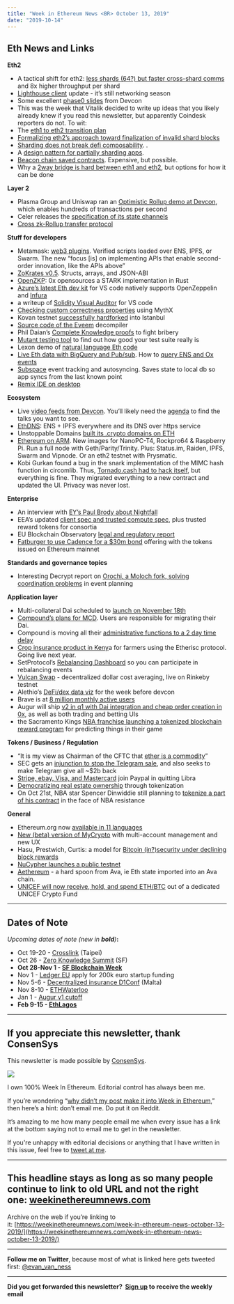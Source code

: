 ```yaml
---
title: "Week in Ethereum News <BR> October 13, 2019"
date: "2019-10-14"
---
```


## **Eth News and Links**

**Eth2**

- A tactical shift for eth2: [less shards (64?) but faster cross-shard comms](https://notes.ethereum.org/@vbuterin/HkiULaluS) and 8x higher throughput per shard
- [Lighthouse client](https://lighthouse.sigmaprime.io/update-16.html) update - it’s still networking season
- Some excellent [phase0 slides](https://docs.google.com/presentation/d/1MZ-E6TVwomt4rqz-P2Bd_X3DFUW9fWDQkxUP_QJhkyw/edit?pli=1#slide=id.g621e2d5823_0_205) from Devcon
- This was the week that Vitalik decided to write up ideas that you likely already knew if you read this newsletter, but apparently Coindesk reporters do not. To wit:
- The [eth1 to eth2 transition plan](https://ethresear.ch/t/the-eth1-eth2-transition/6265)
- [Formalizing eth2’s approach toward finalization of invalid shard blocks](https://ethresear.ch/t/formalizing-and-improving-eth2s-approach-toward-finalization-of-invalid-shard-blocks/6263)
- [Sharding does not break defi composability](https://ethresear.ch/t/cross-shard-defi-composability/6268). .
- A [design pattern for partially sharding apps](https://ethresear.ch/t/partially-sharding-single-threaded-apps-a-design-pattern/6287).
- [Beacon chain saved contracts](https://ethresear.ch/t/on-beacon-chain-saved-contracts/6295). Expensive, but possible.
- Why a [2way bridge is hard between eth1 and eth2](https://ethresear.ch/t/two-way-bridges-between-eth1-and-eth2/6286), but options for how it can be done

**Layer 2**

- Plasma Group and Uniswap ran an [Optimistic Rollup demo at Devcon](https://decrypt.co/10030/plasma-group-and-uniswap-release-new-ethereum-scaling-solution-at-devcon), which enables hundreds of transactions per second
- Celer releases the [specification of its state channels](https://www.celer.network/docs/celercore/)
- [Cross zk-Rollup transfer protocol](https://ethresear.ch/t/trustless-and-secure-cross-zk-rollup-transfer-protocol/6255/2)

**Stuff for developers**

- Metamask: [web3 plugins](https://medium.com/metamask/introducing-the-next-evolution-of-the-web3-wallet-4abdf801a4ee). Verified scripts loaded over ENS, IPFS, or Swarm. The new “focus \[is\] on implementing APIs that enable second-order innovation, like the APIs above”
- [ZoKrates v0.5](https://github.com/Zokrates/ZoKrates/releases/tag/0.5.0). Structs, arrays, and JSON-ABI
- [OpenZKP](https://blog.0xproject.com/introducing-openzkp-1dea6b22dceb): 0x opensources a STARK implementation in Rust
- [Azure’s latest Eth dev kit](https://cloudblogs.microsoft.com/opensource/2019/10/08/microsoft-azure-blockchain-dev-kit-updates-ethereum-devcon/) for VS code natively supports OpenZeppelin and [Infura](https://blog.infura.io/infura-now-natively-supported-in-the-azure-blockchain-development-kit-for-ethereum-430fb02f1c9b)
- a writeup of [Solidity Visual Auditor](https://diligence.consensys.net/blog/2019/10/solidity-visual-auditor-extension-for-vs-code/) for VS code
- [Checking custom correctness properties](https://medium.com/consensys-diligence/checking-custom-correctness-properties-of-smart-contracts-using-mythx-25cbac5d7852) using MythX
- Kovan testnet [successfully hardforked](https://twitter.com/kovantestnet/status/1183326400784158721) into Istanbul
- [Source code of the Eveem](https://github.com/eveem-org/panoramix) decompiler
- Phil Daian’s [Complete Knowledge proofs](https://twitter.com/phildaian/status/1181822995993681921) to fight bribery
- [Mutant testing tool](https://medium.com/swlh/introduction-into-mutation-testing-d6512dc702b0) to find out how good your test suite really is
- Lexon demo of [natural language Eth code](http://demo.lexon.tech/apps/editor/)
- [Live Eth data with BigQuery and Pub/sub](https://medium.com/google-cloud/live-ethereum-and-bitcoin-data-in-google-bigquery-and-pub-sub-765b71cd57b5). How to [query ENS and Ox events](https://medium.com/@medvedev1088/query-ens-and-0x-events-with-sql-in-google-bigquery-4d197206e644)
- [Subspace](https://subspace.status.im/) event tracking and autosyncing. Saves state to local db so app syncs from the last known point
- [Remix IDE on desktop](https://medium.com/remix-ide/remix-desktop-8c1e9e946ee1)

**Ecosystem**

- Live [video feeds from Devcon](https://slideslive.com/ethereum). You’ll likely need the [agenda](https://devcon.org/agenda) to find the talks you want to see.
- [EthDNS](https://medium.com/the-ethereum-name-service/ethdns-9d56298fa38a): ENS + IPFS everywhere and its DNS over https service
- Unstoppable Domains [built its .crypto domains on ETH](https://medium.com/unstoppabledomain/crypto-ac3eec150768)
- [Ethereum on ARM](https://www.reddit.com/r/ethereum/comments/dehcq9/ethereum_on_arm_nanopct4_rockpro64_and_raspberry/). New images for NanoPC-T4, Rockpro64 & Raspberry Pi. Run a full node with Geth/Parity/Trinity. Plus: Status.im, Raiden, IPFS, Swarm and Vipnode. Or an eth2 testnet with Prysmatic.
- Kobi Gurkan found a bug in the snark implementation of the MIMC hash function in circomlib. Thus, [Tornado.cash had to hack itself](https://medium.com/@tornado.cash.mixer/tornado-cash-got-hacked-by-us-b1e012a3c9a8), but everything is fine. They migrated everything to a new contract and updated the UI. Privacy was never lost.

**Enterprise**

- An interview with [EY’s Paul Brody about Nightfall](https://decrypt.co/10241/inside-eys-radical-plan-to-get-major-businesses-using-ethereum)
- EEA’s updated [client spec and trusted compute spec](https://entethalliance.org/enterprise-ethereum-alliance-unveils-token-enabled-blockchain-in-action-at-devcon-5/), plus trusted reward tokens for consortia
- EU Blockchain Observatory [legal and regulatory report](https://www.eublockchainforum.eu/sites/default/files/reports/report_legal_v1.0.pdf?width=1024&height=800&iframe=true)
- [Fatburger to use Cadence for a $30m bond](https://www.forbes.com/sites/benjaminpirus/2019/10/09/fatburger-and-others-feed-30-million-into-ethereum-for-new-bond-offering/#1f647b2e115b) offering with the tokens issued on Ethereum mainnet

**Standards and governance topics**

- Interesting Decrypt report on [Orochi, a Moloch fork, solving coordination problems](https://decrypt.co/10286/orochi-the-mysterious-dao-powering-events-at-devcon-5) in event planning

**Application layer**

- Multi-collateral Dai scheduled to [launch on November 18th](https://blog.makerdao.com/breaking-launch-date-of-multi-collateral-dai-announced-at-devcon-5/)
- [Compound’s plans for MCD](https://medium.com/compound-finance/support-for-multi-collateral-dai-c8691d0ef794). Users are responsible for migrating their Dai.
- Compound is moving all their [administrative functions to a 2 day time delay](https://twitter.com/compoundfinance/status/1183111626607738892)
- [Crop insurance product in Keny](https://www.reddit.com/r/ethereum/comments/dg0zmb/sprout_climate_insurance_powered_by_etherisc/)a for farmers using the Etherisc protocol. Going live next year.
- SetProtocol’s [Rebalancing Dashboard](https://medium.com/set-protocol/introducing-the-rebalancing-dashboard-9130e31435d9) so you can participate in rebalancing events
- [Vulcan Swap](https://www.reddit.com/r/ethfinance/comments/ddlbqx/just_found_vulcan_swap_a_decentralized_dca_order/) - decentralized dollar cost averaging, live on Rinkeby testnet
- Alethio’s [DeFi/dex data viz](https://twitter.com/AlethioEthstats/status/1181055545987366912) for the week before devcon
- Brave is at [8 million monthly active users](https://twitter.com/BrendanEich/status/1181370032032321536)
- Augur will ship [v2 in q1 with Dai integration and cheap order creation in 0x](https://www.augur.net/blog/v2-and-beyond/), as well as both trading and betting UIs
- the Sacramento Kings [NBA franchise launching a tokenized blockchain reward program](https://www.nba.com/kings/news/sacramento-kings-and-blockparty-launch-nbas-first-blockchain-driven-token-power-predictive) for predicting things in their game

**Tokens / Business / Regulation**

- “It is my view as Chairman of the CFTC that [ether is a commodity](https://www.cftc.gov/PressRoom/PressReleases/8051-19)”
- SEC gets an [injunction to stop the Telegram sale](https://www.sec.gov/news/press-release/2019-212), and also seeks to make Telegram give all ~$2b back
- [Stripe, ebay, Visa, and Mastercard](https://decrypt.co/10277/stripe-ebay-mastercard-quit-facebook-libra) join Paypal in quitting Libra
- [Democratizing real estate ownership](https://medium.com/realtplatform/becoming-the-landlord-of-the-future-6071abc2812a) through tokenization
- On Oct 21st, NBA star Spencer Dinwiddie still planning to [tokenize a part of his contract](https://twitter.com/SDinwiddie_25/status/1183455939774599170) in the face of NBA resistance

**General**

- Ethereum.org now [available in 11 languages](https://ethereum.org/languages/)
- [New (beta) version of MyCrypto](https://medium.com/mycrypto/live-now-try-the-new-mycrypto-4ee7d5fa7700) with multi-account management and new UX
- Hasu, Prestwich, Curtis: a model for [Bitcoin (in?)security under declining block rewards](https://uncommoncore.co/research-paper-a-model-for-bitcoins-security-and-the-declining-block-subsidy/)
- [NuCypher launches a public testnet](https://blog.nucypher.com/the-final-countdown/)
- [Aethereum](https://medium.com/avalabs/athereum-ethereum-on-avalanche-consensus-ava-labs-7effcb94b797) - a hard spoon from Ava, ie Eth state imported into an Ava chain.
- [UNICEF will now receive, hold, and spend ETH/BTC](https://www.forbes.com/sites/michaeldelcastillo/2019/10/08/6-billion-united-nations-agency-launches-bitcoin-ethereum-crypto-fund) out of a dedicated UNICEF Crypto Fund

* * *

## **Dates of Note**

_Upcoming dates of note (new in **bold**)_**:**

- Oct 19-20 - [Crosslink](https://crosslink.taipei/) (Taipei)
- Oct 26 - [Zero Knowledge Summit](https://www.zeroknowledge.fm/summit) (SF)
- **Oct 28-Nov 1 - [SF Blockchain Week](https://sfblockchainweek.io/)**
- Nov 1 - [Ledger EU](https://ledgerproject.eu/) apply for 200k euro startup funding
- Nov 5-6 - [Decentralized insurance D1Conf](https://blog.etherisc.com/d1conf-2019-to-focus-on-blockchain-adoption-november-5-6th-in-malta-3b8b582ac7b4) (Malta)
- Nov 8-10 - [ETHWaterloo](https://ethwaterloo.com/)
- Jan 1 - [Augur v1 cutoff](https://www.augur.net/blog/v1-cutoff-update/)
- **Feb 9-15 - [EthLagos](https://ethlagos.io/)**

* * *

## **If you appreciate this newsletter, thank ConsenSys**

This newsletter is made possible by [ConsenSys](https://consensys.net/).  

[![](https://cdn.substack.com/image/fetch/w_1100,c_limit,f_auto,q_auto:good/https%3A%2F%2Fbucketeer-e05bbc84-baa3-437e-9518-adb32be77984.s3.amazonaws.com%2Fpublic%2Fimages%2F08f1b2fd-57e2-4d4b-bd42-730c769114be_240x240.jpeg)](https://cdn.substack.com/image/fetch/c_limit,f_auto,q_auto:good/https%3A%2F%2Fbucketeer-e05bbc84-baa3-437e-9518-adb32be77984.s3.amazonaws.com%2Fpublic%2Fimages%2F08f1b2fd-57e2-4d4b-bd42-730c769114be_240x240.jpeg)

I own 100% Week In Ethereum. Editorial control has always been me.

If you’re wondering “[why didn’t my post make it into Week in Ethereum](https://www.evanvanness.com/post/179914035841/why-didnt-my-post-make-the-newsletter),” then here’s a hint: don’t email me. Do put it on Reddit.

It’s amazing to me how many people email me when every issue has a link at the bottom saying not to email me to get in the newsletter.

If you're unhappy with editorial decisions or anything that I have written in this issue, feel free to [tweet at me](https://twitter.com/evan_van_ness).

* * *

## **This headline stays as long as so many people continue to link to old URL and not the right one: [weekinethereumnews.com](https://weekinethereumnews.com/)**

Archive on the web if you’re linking to it: [https://weekinethereumnews.com/week-in-ethereum-news-october-13-2019/](https://weekinethereumnews.com/week-in-ethereum-news-october-13-2019/)

* * *

**Follow me on Twitter**, because most of what is linked here gets tweeted first: [@evan\_van\_ness](https://twitter.com/evan_van_ness)

* * *

**Did you get forwarded this newsletter?  [Sign up](https://weekinethereum.substack.com/subscribe#about) to receive the weekly email**

